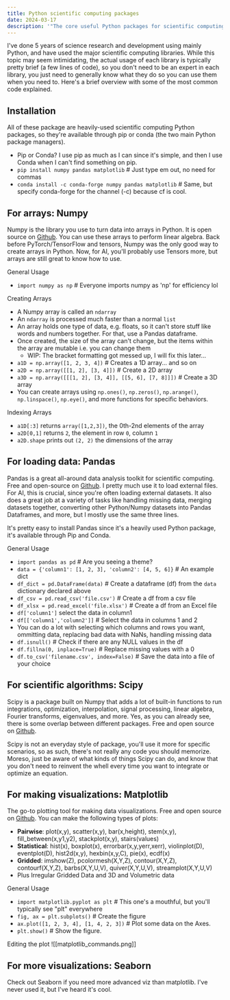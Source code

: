 ```yaml
---
title: Python scientific computing packages
date: 2024-03-17
description: '"The core useful Python packages for scientific computing are Numpy to make arrays, Scipy for math equations, Pandas for data manipulation, and Matplotlib for visualizations. I go over briefly the basic usage of each."'
---
```

I've done 5 years of science research and development using mainly Python, and have used the major scientific computing libraries. While this topic may seem intimidating, the actual usage of each library is typically pretty brief (a few lines of code), so you don't need to be an expert in each library, you just need to generally know what they do so you can use them when you need to. Here's a brief overview with some of the most common code explained.

## Installation
All of these package are heavily-used scientific computing Python packages, so they're available through pip or conda (the two main Python package managers).
- Pip or Conda? I use pip as much as I can since it's simple, and then I use Conda when I can't find something on pip.
- `pip install numpy pandas matplotlib` # Just type em out, no need for commas
- `conda install -c conda-forge numpy pandas matplotlib` # Same, but specify conda-forge for the channel (-c) because cf is cool.

## For arrays: Numpy
Numpy is the library you use to turn data into arrays in Python. It is open source on [Github](https://github.com/pandas-dev/pandas). You can use these arrays to perform linear algebra. Back before PyTorch/TensorFlow and tensors, Numpy was the only good way to create arrays in Python. Now, for AI, you'll probably use Tensors more, but arrays are still great to know how to use.

General Usage
- `import numpy as np` # Everyone imports numpy as 'np' for efficiency lol

Creating Arrays
- A Numpy array is called an `ndarray`
- An `ndarray` is processed much faster than a normal `list`
- An array holds one type of data, e.g. floats, so it can't store stuff like words and numbers together. For that, use a Pandas dataframe.
- Once created, the size of the array can't change, but the items within the array are mutable i.e. you can change them
  - WIP: The bracket formatting got messed up, I will fix this later...
- `a1D = np.array([1, 2, 3, 4])` # Creates a 1D array... and so on
- `a2D = np.array([[1, 2], [3, 4]])` # Create a 2D array
- `a3D = np.array([[[1, 2], [3, 4]], [[5, 6], [7, 8]]])` # Create a 3D array
- You can create arrays using `np.ones()`, `np.zeros()`, `np.arange()`, `np.linspace()`, `np.eye()`, and more functions for specific behaviors.

Indexing Arrays
- `a1D[:3]` returns `array([1,2,3])`, the 0th-2nd elements of the array
- `a2D[0,1]` returns `2`, the element in row `0`, column `1` 
- `a2D.shape` prints out `(2, 2)` the dimensions of the array

## For loading data: Pandas
Pandas is a great all-around data analysis toolkit for scientific computing. Free and open-source on [Github](https://github.com/pandas-dev/pandas). I pretty much use it to load external files. For AI, this is crucial, since you're often loading external datasets. It also does a great job at a variety of tasks like handling missing data, merging datasets together, converting other Python/Numpy datasets into Pandas Dataframes, and more, but I mostly use the same three lines.

It's pretty easy to install Pandas since it's a heavily used Python package, it's available through Pip and Conda.

General Usage
- `import pandas as pd` # Are you seeing a theme?
- `data = {'column1': [1, 2, 3], 'column2': [4, 5, 6]}` # An example dict
- `df_dict = pd.DataFrame(data)` # Create a dataframe (df) from the `data` dictionary declared above
- `df_csv = pd.read_csv('file.csv')` # Create a df from a csv file
- `df_xlsx = pd.read_excel('file.xlsx')` # Create a df from an Excel file
- `df['column1']` select the data in column1
- `df[['column1','column2']]` # Select the data in columns 1 and 2
- You can do a lot with selecting which columns and rows you want, ommitting data, replacing bad data with NaNs, handling missing data
- `df.isnull()` # Check if there are any NULL values in the df
- `df.fillna(0, inplace=True)` # Replace missing values with a 0
- `df.to_csv('filename.csv', index=False)` # Save the data into a file of your choice

## For scientific algorithms: Scipy
Scipy is a package built on Numpy that adds a lot of built-in functions to run integrations, optimization, interpolation, signal processing, linear algebra, Fourier transforms, eigenvalues, and more. Yes, as you can already see, there is some overlap between different packages. Free and open source on [Github](https://github.com/scipy/scipy).

Scipy is not an everyday style of package, you'll use it more for specific scenarios, so as such, there's not really any code you should memorize. Moreso, just be aware of what kinds of things Scipy can do, and know that you don't need to reinvent the whell every time you want to integrate or optimize an equation.

## For making visualizations: Matplotlib
The go-to plotting tool for making data visualizations. Free and open source on [Github](https://github.com/matplotlib/matplotlib). You can make the following types of plots:
- **Pairwise**: plot(x,y), scatter(x,y), bar(x,height), stem(x,y), fill_between(x,y1,y2), stackplot(x,y), stairs(values)
- **Statistical**: hist(x), boxplot(x), errorbar(x,y,yerr,xerr), violinplot(D), eventplot(D), hist2d(x,y), hexbin(x,y,C), pie(x), ecdf(x)
- **Gridded**: imshow(Z), pcolormesh(X,Y,Z), contour(X,Y,Z), contourf(X,Y,Z), barbs(X,Y,U,V), quiver(X,Y,U,V), streamplot(X,Y,U,V)
- Plus Irregular Gridded Data and 3D and Volumetric data

General Usage
- `import matplotlib.pyplot as plt` # This one's a mouthful, but you'll typically see "plt" everywhere
- `fig, ax = plt.subplots()` # Create the figure
- `ax.plot([1, 2, 3, 4], [1, 4, 2, 3])` # Plot some data on the Axes.
- `plt.show()` # Show the figure.

Editing the plot
![[matplotlib_commands.png]]

## For more visualizations: Seaborn
Check out Seaborn if you need more advanced viz than matplotlib. I've never used it, but I've heard it's cool.
